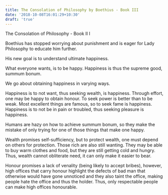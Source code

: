 ```yaml
---
title: The Consolation of Philosophy by Boethius - Book III
date: '2018-10-08T16:01:29+10:30'
draft: 'true'
---
```

The Consolation of Philosophy - Book III

Boethius has stopped worrying about punishment and is eager for Lady Philosophy to educate him further.

His new goal is to understand ultimate happiness.

What everyone wants, is to be happy. Happiness is thus the supreme good, summum bonum.

We go about obtaining happiness in varying ways. 

Happiness is to not want, thus seeking wealth, is happiness. Through effort, one may be happy to obtain honour. To seek power is better than to be weak. Most excellent things are famous, so to seek fame is happiness. Happiness is to not be in pain or troubled, thus seeking pleasure is happiness.

Humans are hazy on how to achieve summum bonum, so they make the mistake of only trying for one of those things that make one happy. 

Wealth promises self-sufficiency, but to protect wealth, one must depend on others for protection. Those rich are also still wanting. They may be able to buy warm clothes and food, but they are still getting cold and hungry. Thus, wealth cannot obliterate need, it can only make it easier to bear.

Honour promises a lack of venality (being likely to accept bribes), however, high offices that carry honour highlight the defects of bad man that otherwise would have gone unnoticed and they also taint the office, making people hate the office and thus the holder. Thus, only respectable people can make high offices honourable.
